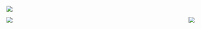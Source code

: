 ![](https://komarev.com/ghpvc/?username=GiovanniNespoli&color=3B30D9)


<img src="https://www.dlf.pt/dfpng/middlepng/61-615869_imagem-de-desenvolvedor-png-transparent-png.png" align="right">

<img src="https://github-readme-stats.vercel.app/api?username=GiovanniNespoli&show_icons=true&title_color=AFAAF2&text_color=F7F7F7&icon_color=F9DB4A&bg_color=2E3175&cache_seconds=2300" align="left">
